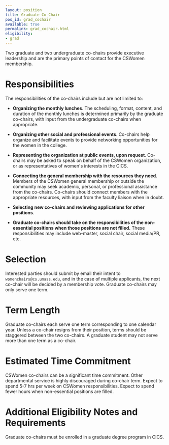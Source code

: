 ```yaml
---
layout: position
title: Graduate Co-Chair
pos_id: grad_cochair
available: true
permalink: grad_cochair.html
eligibility:
- grad
---
```

Two graduate and two undergraduate co-chairs provide executive leadership and are the primary points of contact for the CSWomen membership. 

# Responsibilities
The responsibilities of the co-chairs include but are not limited to:

* __Organizing the monthly lunches__. The scheduling, format, content, and duration of the monthly lunches is determined primarily by the graduate co-chairs, with input from the undergraduate co-chairs when appropriate.

* __Organizing other social and professional events__. Co-chairs help organize and facilitate events to provide networking opportunities for the women in the college.  

* __Representing the organization at public events, upon request__. Co-chairs may be asked to speak on behalf of the CSWomen organization, or as representatives of women's interests in the CICS.

* __Connecting the general membership with the resources they need__. Members of the CSWomen general membership or outside the community may seek academic, personal, or professional assistance from the co-chairs. Co-chairs should connect members with the appropriate resources, with input from the faculty liaison when in doubt.

* __Selecting new co-chairs and reviewing applications for other positions__.

* __Graduate co-chairs should take on the responsibilities of the non-essential positions when those positions are not filled.__ These responsibilities may include web-master, social chair, social media/PR, etc.

# Selection
Interested parties should submit by email their intent to `womenchairs@cs.umass.edu`, and in the case of multiple applicants, the next co-chair will be decided by a membership vote. Graduate co-chairs may only serve one term.

# Term Length
Graduate co-chairs each serve one term corresponding to one calendar year. Unless a co-chair resigns from their position, terms should be staggered between the two co-chairs. A graduate student may not serve more than one term as a co-chair.

# Estimated Time Commitment
CSWomen co-chairs can be a significant time commitment. Other departmental service is highly discouraged during co-chair term. Expect to spend 5-7 hrs per week on CSWomen responsibilities. Expect to spend fewer hours when non-essential positions are filled.

# Additional Eligibility Notes and Requirements
Graduate co-chairs must be enrolled in a graduate degree program in CICS.

